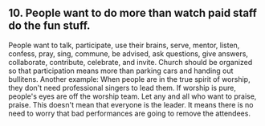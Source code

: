 ## 10. People want to do more than watch paid staff do the fun stuff.
People want to talk, participate, use their brains, serve, mentor, listen, confess, pray, sing, commune, be advised, ask questions, give answers, collaborate, contribute, celebrate, and invite.
Church should be organized so that participation means more than parking cars and handing out bullitens. Another example: When people are in the true spirit of worship, they don't need professional singers to lead them. If worship is pure, people's eyes are off the worship team. Let any and all who want to praise, praise. This doesn't mean that everyone is the leader. It means there is no need to worry that bad performances are going to remove the attendees.

